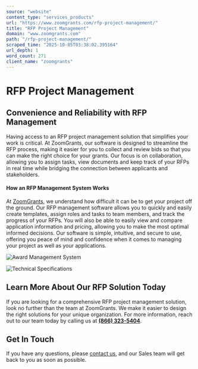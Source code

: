 ```yaml
---
source: "website"
content_type: "services_products"
url: "https://www.zoomgrants.com/rfp-project-management/"
title: "RFP Project Management"
domain: "www.zoomgrants.com"
path: "/rfp-project-management/"
scraped_time: "2025-10-05T03:38:02.395164"
url_depth: 1
word_count: 271
client_name: "zoomgrants"
---
```


# RFP Project Management

## Convenience and Reliability with RFP Management

Having access to an RFP project management solution that simplifies your work is critical. At ZoomGrants, our software is designed to streamline the RFP process, making it easier for you to collect and review bids so that you can make the right choice for your grants. Our focus is on collaboration, allowing you to assign tasks, view documents and keep track of your RFPs in real time while bridging the connection between applicants and stakeholders.

#### How an RFP Management System Works

At [ZoomGrants](https://www.zoomgrants.com/), we understand how difficult it can be to get your project off the ground. Our RFP management software allows you to quickly and easily create templates, assign roles and tasks to team members, and track the progress of your RFPs. You will also be able to easily view and compare application information and pricing, allowing you to make the most optimal informed decisions. Our software is simple, intuitive, and secure to use, offering you peace of mind and confidence when it comes to managing your project as well as your applications.

![Award Management System](https://www.zoomgrants.com/wp-content/uploads/2023/05/pexels-canva-studio-3194524.jpg)

![Technical Specifications](https://www.zoomgrants.com/wp-content/uploads/2023/05/ZG_MadeInUSA100caption-250x280-1.jpg)

## Learn More About Our RFP Solution Today

If you are looking for a comprehensive RFP project management solution, look no further than the team at ZoomGrants. We make it easier to design the right solutions for your unique organization. For more information, reach out to our team today by calling us at **[(866) 323-5404](tel:8663235404)**.

## Get In Touch

If you have any questions, please [contact us](https://www.zoomgrants.com/about-us/contact-sales/), and our Sales team will get back to you as soon as possible.